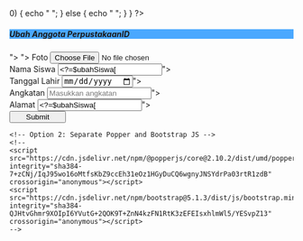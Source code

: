 <?php

session_start();
// Jika tidak ada session login, kembalikan user ke halaman login
if( !isset($_SESSION["login"])) {
    header("Location: ../akun/login.php");
    exit; 
}

require '../function.php';
// Mengambil data di URL
$nis = $_GET["nis"];

// id digunakan untuk mengambil data ubahSiswa
// query data ubahSiswa berdasarkan id
// Memanggil function query pada functions.php
// [0] adalah array $rows pada functions.php
// [0] diberi pada akhir agar dimulai mengambil data dari index 0
$ubahSiswa = query("SELECT * FROM data_siswa WHERE nis = $nis")[0];

// cek tombol submit sudah ditekan atau belum
// apakah element yang ada di form menggunakan method post dan menggunakan key submit
if(isset($_POST["submit"])) {
    var_dump($_POST);
    // cek apakah data berhasil diubah atau tidak
    if(ubahSiswa($_POST) > 0) {
        echo "
        <script>
            alert('Data berhasil diubah');
            document.location.href = 'dataSiswa.php';
        </script>
        ";
    } else {
        echo "
        <script>
            alert('Data gagal diubah');
        </script>
        ";
    }
}
?>

<!doctype html>
<html lang="en">
  <head>
    <!-- Required meta tags -->
    <meta charset="utf-8">
    <meta name="viewport" content="width=device-width, initial-scale=1">
    <!-- Bootstrap CSS -->
    <link href="https://cdn.jsdelivr.net/npm/bootstrap@5.1.3/dist/css/bootstrap.min.css" rel="stylesheet" integrity="sha384-1BmE4kWBq78iYhFldvKuhfTAU6auU8tT94WrHftjDbrCEXSU1oBoqyl2QvZ6jIW3" crossorigin="anonymous">
    <link rel="stylesheet" href="style.css">
    <title>Ubah ubahSiswa</title>
  </head>
<body>
    <!-- Navbar -->
    <div class="card mt-5 offset-sm-4 col-sm-4">
        <h5 class="card-header text-center"style="background-color: rgb(74, 168, 255);">Ubah Anggota PerpustakaanID</h5>
        <div class="card-body">
        <!-- Form Add Data -->
        <div class="container-sm">
            <!-- action untuk menentukan akan dikirim kemana data yang nantinya didalam form -->
            <!-- action dikosongkan karena data akan dikirim kehalaman ini -->
            <!-- post agar data yang dikirim tidak ada di URL -->
            <form action="" method="POST" enctype="multipart/form-data">
                <div class="mb-2">
                    <!-- Hidden id -->
                    <input type="hidden" name="nis" value="<?= $ubahSiswa["nis"]; ?>">
                    <input type="hidden" name="fotoLama" value="<?= $ubahSiswa["foto"]; ?>">
                    <label for="foto" class="form-label">Foto</label>
                    <input type="file" class="form-control" name="foto" id="foto" placeholder="Masukkan foto">
                </div>
                <div class="mb-2">
                    <label for="nama" class="form-label">Nama Siswa</label>
                    <input type="text" class="form-control" name="nama" id="nama" required placeholder="Masukkan nama Siswa"
                    value="<?=$ubahSiswa["nama"];?>">
                </div>
                <div class="row g-3">
                <div class="col-md-6">
                    <label for="tanggalLahir" class="form-label">Tanggal Lahir</label>
                    <input type="date" class="form-control" name="tanggalLahir" id="tanggalLahir" required placeholder="Masukkan Tanggal Lahir" 
                    value="<?=$ubahSiswa["tanggalLahir"];?>">
                </div>
                <div class="col-md-6">
                    <label for="angkatan" class="form-label">Angkatan</label>
                    <input type="number" class="form-control" name="angkatan" id="angkatan" placeholder="Masukkan angkatan" required placeholder="Pilih angkatan"
                    value="<?=$ubahSiswa["angkatan"];?>">
                </div>
                </div>
                <div class="mb-2">
                    <label for="alamat" class="form-label">Alamat</label>
                    <input type="text" class="form-control" name="alamat" id="alamat" required placeholder="Masukkan alamat"
                    value="<?=$ubahSiswa["alamat"];?>">
                </div>
                <button type="submit" name="submit" class="btn btn-primary mt-3" style="width: 100px;">Submit</button>
                </div>
            </form>
        </div>
    </div>
    <!-- Option 1: Bootstrap Bundle with Popper -->
    <script src="https://cdn.jsdelivr.net/npm/bootstrap@5.1.3/dist/js/bootstrap.bundle.min.js" integrity="sha384-ka7Sk0Gln4gmtz2MlQnikT1wXgYsOg+OMhuP+IlRH9sENBO0LRn5q+8nbTov4+1p" crossorigin="anonymous"></script>

    <!-- Option 2: Separate Popper and Bootstrap JS -->
    <!--
    <script src="https://cdn.jsdelivr.net/npm/@popperjs/core@2.10.2/dist/umd/popper.min.js" integrity="sha384-7+zCNj/IqJ95wo16oMtfsKbZ9ccEh31eOz1HGyDuCQ6wgnyJNSYdrPa03rtR1zdB" crossorigin="anonymous"></script>
    <script src="https://cdn.jsdelivr.net/npm/bootstrap@5.1.3/dist/js/bootstrap.min.js" integrity="sha384-QJHtvGhmr9XOIpI6YVutG+2QOK9T+ZnN4kzFN1RtK3zEFEIsxhlmWl5/YESvpZ13" crossorigin="anonymous"></script>
    -->
 </body>
</html>

